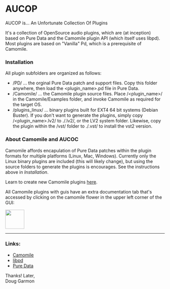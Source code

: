 # AUCOP

AUCOP is...
An Unfortunate Collection Of Plugins

It's a collection of OpenSource audio plugins, which are (at inception) based on Pure Data and the Camomile plugin API (which itself uses libpd). Most plugins are based on "Vanilla" Pd, which is a prerequisite of Camomile.

### Installation
All plugin subfolders are organized as follows:

- /PD/ ... the orginal Pure Data patch and support files. Copy this folder anywhere, then load the <plugin_name>.pd file in Pure Data.
- /Camomile/ ... the Camomile plugin source files. Place /<plugin_name>/ in the Camomile/Examples folder, and invoke Camomile as required for the target OS.
- /plugins_linux/ ... binary plugins built for EXT4 64 bit systems (Debian Buster). If you don't want to generate the plugins, simply copy /<plugin_name>.lv2/ to ./.lv2/, or the LV2 system folder. Likewise, copy the plugin within the /vst/ folder to ./.vst/ to install the vst2 version.

### About Camomile and AUCOC

Camomile affords encapulation of Pure Data patches within the plugin formats for multiple platforms (Linux, Mac, Windows). Currently only the Linux binary plugins are included (this will likely change), but using the source folders to generate the plugins is encourages. See the instructions above in *Installation*.

Learn to create new Camomile plugins [here](https://github.com/pierreguillot/Camomile/wiki/How-to-create-new-plugins).

All Camomile plugins with guis have an extra documentation tab that's accessed by clicking on the camomile flower in the upper left corner of the GUI:

<img src="https://user-images.githubusercontent.com/1409918/37906678-2b998b0a-3103-11e8-946a-10df0f3d2eca.png" width="60">

---

### Links:

- [Camomile](https://github.com/pierreguillot/Camomile)
- [libpd](https://github.com/libpd)
- [Pure Data](https://puredata.info/)

Thanks! Later,   
Doug Garmon
